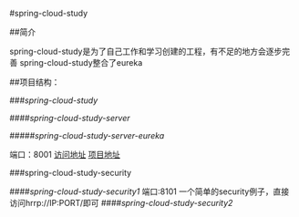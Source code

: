 
#spring-cloud-study

##简介

spring-cloud-study是为了自己工作和学习创建的工程，有不足的地方会逐步完善
spring-cloud-study整合了eureka

##项目结构：

###_spring-cloud-study_

####_spring-cloud-study-server_

#####_spring-cloud-study-server-eureka_

端口：8001
[访问地址](http://127.0.0.1:8081)
[项目地址](https://github.com/donglejun/spring-cloud-study/tree/master/spring-cloud-study-server/spring-cloud-study-server-eureka)

###spring-cloud-study-security

####_spring-cloud-study-security1_
端口:8101
一个简单的security例子，直接访问hrrp://IP:PORT/即可
####_spring-cloud-study-security2_
